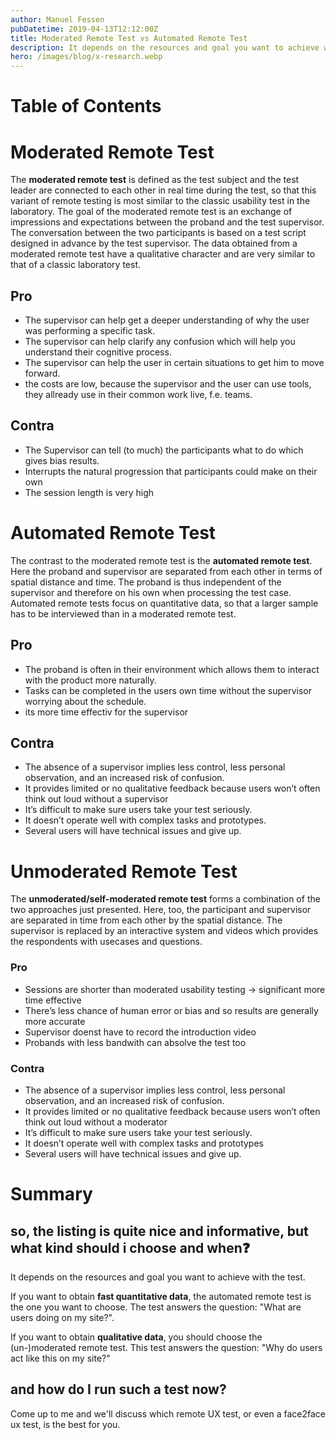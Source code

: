 ```yaml
---
author: Manuel Fessen
pubDatetime: 2019-04-13T12:12:00Z
title: Moderated Remote Test vs Automated Remote Test
description: It depends on the resources and goal you want to achieve with the test which one to chose.
hero: /images/blog/x-research.webp
---
```


# Table of Contents

# Moderated Remote Test

The **moderated remote test** is defined as the test subject and the test leader are connected to each other in real time during the test, so that this variant of remote testing is most similar to the classic usability test in the laboratory. The goal of the moderated remote test is an exchange of impressions and expectations between the proband and the test supervisor. The conversation between the two participants is based on a test script designed in advance by the test supervisor. The data obtained from a moderated remote test have a qualitative character and are very similar to that of a classic laboratory test.

## Pro

- The supervisor can help get a deeper understanding of why the user was performing a specific task.
- The supervisor can help clarify any confusion which will help you understand their cognitive process.
- The supervisor can help the user in certain situations to get him to move forward.
- the costs are low, because the supervisor and the user can use tools, they allready use in their common work live, f.e. teams.

## Contra

- The Supervisor can tell (to much) the participants what to do which gives bias results.
- Interrupts the natural progression that participants could make on their own
- The session length is very high

# Automated Remote Test

The contrast to the moderated remote test is the **automated remote test**. Here the proband and supervisor are separated from each other in terms of spatial distance and time. The proband is thus independent of the supervisor and therefore on his own when processing the test case. Automated remote tests focus on quantitative data, so that a larger sample has to be interviewed than in a moderated remote test.

## Pro

- The proband is often in their environment which allows them to interact with the product more naturally.
- Tasks can be completed in the users own time without the supervisor worrying about the schedule.
- its more time effectiv for the supervisor

## Contra

- The absence of a supervisor implies less control, less personal observation, and an increased risk of confusion.
- It provides limited or no qualitative feedback because users won’t often think out loud without a supervisor
- It’s difficult to make sure users take your test seriously.
- It doesn’t operate well with complex tasks and prototypes.
- Several users will have technical issues and give up.

# Unmoderated Remote Test

The **unmoderated/self-moderated remote test** forms a combination of the two approaches just presented. Here, too, the participant and supervisor are separated in time from each other by the spatial distance. The supervisor is replaced by an interactive system and videos which provides the respondents with usecases and questions.

### Pro

- Sessions are shorter than moderated usability testing → significant more time effective
- There’s less chance of human error or bias and so results are generally more accurate
- Supervisor doenst have to record the introduction video
- Probands with less bandwith can absolve the test too

### Contra

- The absence of a supervisor implies less control, less personal observation, and an increased risk of confusion.
- It provides limited or no qualitative feedback because users won’t often think out loud without a moderator
- It’s difficult to make sure users take your test seriously.
- It doesn’t operate well with complex tasks and prototypes
- Several users will have technical issues and give up.

# Summary

## so, the listing is quite nice and informative, but what kind should i choose and when❓

It depends on the resources and goal you want to achieve with the test.

If you want to obtain **fast quantitative data**, the automated remote test is the one you want to choose. The test answers the question: "What are users doing on my site?".

If you want to obtain **qualitative data**, you should choose the (un-)moderated remote test. This test answers the question: "Why do users act like this on my site?"

## and how do I run such a test now?

Come up to me and we'll discuss which remote UX test, or even a face2face ux test, is the best for you.
